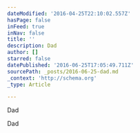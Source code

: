 ```yaml
---
dateModified: '2016-04-25T22:10:02.557Z'
hasPage: false
inFeed: true
inNav: false
title: ''
description: Dad
author: []
starred: false
datePublished: '2016-06-25T17:05:49.711Z'
sourcePath: _posts/2016-06-25-dad.md
_context: 'http://schema.org'
_type: Article

---
```

Dad

Dad